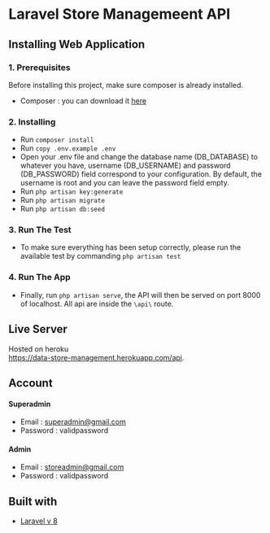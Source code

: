# Laravel Store Managemeent API

## Installing Web Application
### 1. Prerequisites
Before installing this project, make sure composer is already installed.
* Composer : you can download it [here](https://getcomposer.org/)

### 2. Installing
* Run `composer install`
* Run `copy .env.example .env`
* Open your .env file and change the database name (DB_DATABASE) to whatever you have, username (DB_USERNAME) and password (DB_PASSWORD) field correspond to your configuration.
By default, the username is root and you can leave the password field empty.
* Run `php artisan key:generate`
* Run `php artisan migrate`
* Run `php artisan db:seed`

### 3. Run The Test
* To make sure everything has been setup correctly, please run the available test by commanding `php artisan test`

### 4. Run The App
* Finally, run `php artisan serve`, the API will then be served on port 8000 of localhost. All api are inside the ```\api\``` route.

## Live Server
Hosted on heroku<br>
https://data-store-management.herokuapp.com/api.

## Account
#### Superadmin
* Email : superadmin@gmail.com
* Password : validpassword

#### Admin
* Email : storeadmin@gmail.com
* Password : validpassword

## Built with
* [Laravel v 8](https://laravel.com/docs/8.x)